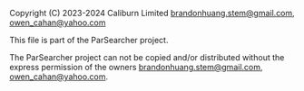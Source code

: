 Copyright (C) 2023-2024 Caliburn Limited <brandonhuang.stem@gmail.com>, <owen_cahan@yahoo.com>

This file is part of the ParSearcher project.

The ParSearcher project can not be copied and/or distributed without the express
permission of the owners <brandonhuang.stem@gmail.com>, <owen_cahan@yahoo.com>.